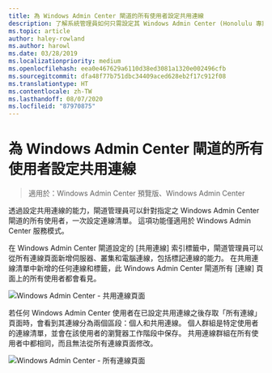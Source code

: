 ```yaml
---
title: 為 Windows Admin Center 閘道的所有使用者設定共用連線
description: 了解系統管理員如何只需設定其 Windows Admin Center (Honolulu 專案) 閘道一次，就能讓所有使用者都能共用單一連線清單。
ms.topic: article
author: haley-rowland
ms.author: harowl
ms.date: 03/28/2019
ms.localizationpriority: medium
ms.openlocfilehash: eea0e467629a6110d38ed3081a1320e002496cfb
ms.sourcegitcommit: dfa48f77b751dbc34409aced628eb2f17c912f08
ms.translationtype: HT
ms.contentlocale: zh-TW
ms.lasthandoff: 08/07/2020
ms.locfileid: "87970875"
---
```

# <a name="configure-shared-connections-for-all-users-of-the-windows-admin-center-gateway"></a>為 Windows Admin Center 閘道的所有使用者設定共用連線

> 適用於：Windows Admin Center 預覽版、Windows Admin Center

透過設定共用連線的能力，閘道管理員可以針對指定之 Windows Admin Center 閘道的所有使用者，一次設定連線清單。 這項功能僅適用於 Windows Admin Center 服務模式。

在 Windows Admin Center 閘道設定的 [共用連線]  索引標籤中，閘道管理員可以從所有連線頁面新增伺服器、叢集和電腦連線，包括標記連線的能力。 在共用連線清單中新增的任何連線和標籤，此 Windows Admin Center 閘道所有 [連線] 頁面上的所有使用者都會看見。

![Windows Admin Center - 共用連線頁面](../media/shared-cnxns-1.png)

若任何 Windows Admin Center 使用者在已設定共用連線之後存取「所有連線」頁面時，會看到其連線分為兩個區段：個人和共用連線。 個人群組是特定使用者的連線清單，並會在該使用者的瀏覽器工作階段中保存。 共用連線群組在所有使用者中都相同，而且無法從所有連線頁面修改。

![Windows Admin Center - 所有連線頁面](../media/shared-cnxns-2.png)